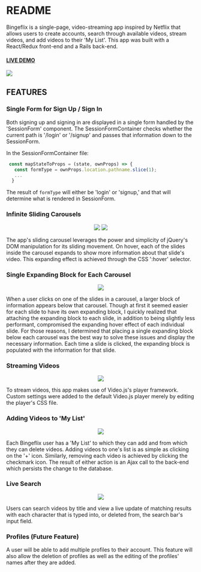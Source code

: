# README
Bingeflix is a single-page, video-streaming app inspired by Netflix that allows users to create accounts, search through available videos, stream videos, and add videos to their 'My List'. This app was built with a React/Redux front-end and a Rails back-end.

#### [LIVE DEMO](https://bingeflix.herokuapp.com/#/)
![](https://i.imgur.com/FUo8WKB.png)


## FEATURES
### Single Form for Sign Up / Sign In
Both signing up and signing in are displayed in a single form handled by the 'SessionForm' component. The SessionFormContainer checks whether the current path is '/login' or '/signup' and passes that information down to the SessionForm.

In the SessionFormContainer file:
```javascript
 const mapStateToProps = (state, ownProps) => {
   const formType = ownProps.location.pathname.slice(1);
   ...
  }
```
The result of `formType` will either be 'login' or 'signup,' and that will determine what is rendered in SessionForm.


### Infinite Sliding Carousels
<p align="center">
  <img style="display: inline-block;" src="https://media.giphy.com/media/xTht9ZnURmuoQEGzrW/giphy.gif"/>
  <img style="display: inline-block;" src="https://media.giphy.com/media/xUOwGjLI9dTuhhT62Q/giphy.gif"/>
</p>
The app's sliding carousel leverages the power and simplicity of jQuery's DOM manipulation for its sliding movement. On hover, each of the slides inside the carousel expands to show more information about that slide's video. This expanding effect is achieved through the CSS ':hover' selector.


### Single Expanding Block for Each Carousel
<p align="center">
  <img src="https://i.imgur.com/4okIOeH.jpg"/>
</p>
When a user clicks on one of the slides in a carousel, a larger block of information appears below that carousel. Though at first it seemed easier for each slide to have its own expanding block, I quickly realized that attaching the expanding block to each slide, in addition to being slightly less performant, compromised the expanding hover effect of each individual slide. For those reasons, I determined that placing a single expanding block below each carousel was the best way to solve these issues and display the necessary information. Each time a slide is clicked, the expanding block is populated with the information for that slide.


### Streaming Videos
<p align="center">
  <img src="https://media.giphy.com/media/3o7WIQ6CpsslxL4Lq8/giphy.gif"/>
</p>
To stream videos, this app makes use of Video.js's player framework. Custom settings were added to the default Video.js player merely by editing the player's CSS file.


### Adding Videos to 'My List'
<p align="center">
<img src="https://media.giphy.com/media/xThtax25Itb2mixHVK/giphy.gif"/>
</p>
Each Bingeflix user has a 'My List' to which they can add and from which they can delete videos. Adding videos to one's list is as simple as clicking on the '+' icon. Similarly, removing each video is achieved by clicking the checkmark icon. The result of either action is an Ajax call to the back-end which persists the change to the database.



### Live Search
<p align="center">
  <img src="https://media.giphy.com/media/3ohs4p9LMXYBptIapW/giphy.gif"/>
</p>
Users can search videos by title and view a live update of matching results with each character that is typed into, or deleted from, the search bar's input field.

### Profiles (Future Feature)
A user will be able to add multiple profiles to their account. This feature will also allow the deletion of profiles as well as the editing of the profiles' names after they are added.
